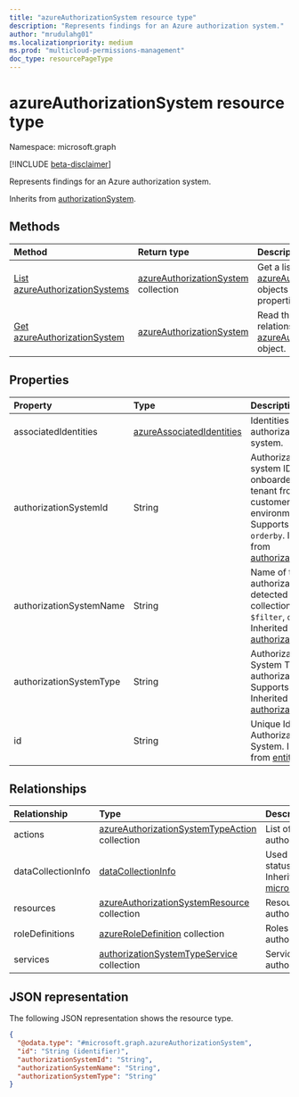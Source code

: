 ```yaml
---
title: "azureAuthorizationSystem resource type"
description: "Represents findings for an Azure authorization system."
author: "mrudulahg01"
ms.localizationpriority: medium
ms.prod: "multicloud-permissions-management"
doc_type: resourcePageType
---
```


# azureAuthorizationSystem resource type

Namespace: microsoft.graph

[!INCLUDE [beta-disclaimer](../../includes/beta-disclaimer.md)]

Represents findings for an Azure authorization system.


Inherits from [authorizationSystem](../resources/authorizationsystem.md).

## Methods
|Method|Return type|Description|
|:---|:---|:---|
|[List azureAuthorizationSystems](../api/azureauthorizationsystem-list.md)|[azureAuthorizationSystem](../resources/azureauthorizationsystem.md) collection|Get a list of the [azureAuthorizationSystem](../resources/azureauthorizationsystem.md) objects and their properties.|
|[Get azureAuthorizationSystem](../api/azureauthorizationsystem-get.md)|[azureAuthorizationSystem](../resources/azureauthorizationsystem.md)|Read the properties and relationships of an [azureAuthorizationSystem](../resources/azureauthorizationsystem.md) object.|

## Properties
|Property|Type|Description|
|:---|:---|:---|
|associatedIdentities|[azureAssociatedIdentities](../resources/azureassociatedidentities.md)|Identities in the authorization system.|
|authorizationSystemId|String|Authorization system ID onboarded to a tenant from a customer cloud environment. Supports `$filter`, `orderby`. Inherited from [authorizationSystem](../resources/authorizationsystem.md).|
|authorizationSystemName|String|Name of the authorization system detected after a collection. Supports `$filter`, `orderby`. Inherited from [authorizationSystem](../resources/authorizationsystem.md).|
|authorizationSystemType|String|Authorization System Type of this authorizationSystem. Supports `$filter`. Inherited from [authorizationSystem](../resources/authorizationsystem.md).|
|id|String| Unique Id of the Authorization System. Inherited from [entity](../resources/entity.md).|

## Relationships
|Relationship|Type|Description|
|:---|:---|:---|
|actions|[azureAuthorizationSystemTypeAction](../resources/azureauthorizationsystemtypeaction.md) collection|List of actions for service in authorization system.|
|dataCollectionInfo|[dataCollectionInfo](../resources/datacollectioninfo.md)|Used to expose data collection status of this authorizationSystem. Inherited from [microsoft.graph.authorizationSystem](../resources/authorizationsystem.md)|
|resources|[azureAuthorizationSystemResource](../resources/azureauthorizationsystemresource.md) collection|Resources associated with the authorization system type.|
|roleDefinitions|[azureRoleDefinition](../resources/azureroledefinition.md) collection|Roles associated with the authorization system type.|
|services|[authorizationSystemTypeService](../resources/authorizationsystemtypeservice.md) collection|Services associated with the authorization system type.|

## JSON representation
The following JSON representation shows the resource type.
<!-- {
  "blockType": "resource",
  "keyProperty": "id",
  "@odata.type": "microsoft.graph.azureAuthorizationSystem",
  "baseType": "microsoft.graph.authorizationSystem",
  "openType": false
}
-->
``` json
{
  "@odata.type": "#microsoft.graph.azureAuthorizationSystem",
  "id": "String (identifier)",
  "authorizationSystemId": "String",
  "authorizationSystemName": "String",
  "authorizationSystemType": "String"
}
```

